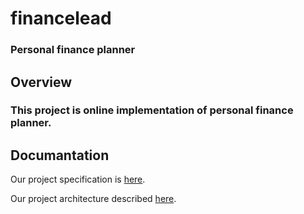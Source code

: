 # financelead

### Personal finance planner

## Overview
### This project is online implementation of personal finance planner.

## Documantation

Our project specification is [here](./docs/specification.md).

Our project architecture described [here](./docs/architecture.md).